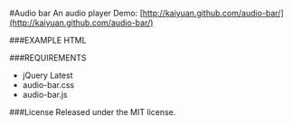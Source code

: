 #Audio bar
An audio player
Demo: [http://kaiyuan.github.com/audio-bar/](http://kaiyuan.github.com/audio-bar/)

###EXAMPLE HTML
    <audio id="audio-bar" data-img="url" data-text="Text" src=""></audio>
    
###REQUIREMENTS
* jQuery Latest
* audio-bar.css
* audio-bar.js

###License
Released under the MIT license.
